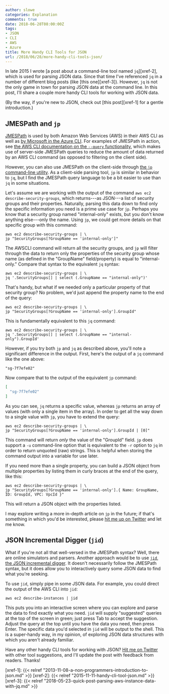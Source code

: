 ```yaml
---
author: slowe
categories: Explanation
comments: true
date: 2018-06-28T08:00:00Z
tags:
- JSON
- CLI
- AWS
- Azure
title: More Handy CLI Tools for JSON
url: /2018/06/28/more-handy-cli-tools-json/
---
```


In late 2015 I wrote [a post about a command-line tool named `jq`][xref-2], which is used for parsing JSON data. Since that time I've referenced `jq` in a number of different blog posts (like [this one][xref-3]). However, `jq` is not the only game in town for parsing JSON data at the command line. In this post, I'll share a couple more handy CLI tools for working with JSON data.<!--more-->

(By the way, if you're new to JSON, check out [this post][xref-1] for a gentle introduction.)

## JMESPath and `jp`

[JMESPath][link-2] is used by both Amazon Web Services (AWS) in their AWS CLI as well as [by Microsoft in the Azure CLI][link-1]. For examples of JMESPath in action, see [the AWS CLI documentation on the `--query` functionality][link-5], which makes use of server-side JMESPath queries to reduce the amount of data returned by an AWS CLI command (as opposed to filtering on the client side).

However, you can also use JMESPath on the client-side through [the `jp` command-line utility][link-4]. As a client-side parsing tool, `jp` is similar in behavior to `jq`, but I find the JMESPath query language to be a bit easier to use than `jq` in some situations.

Let's assume we are working with the output of the command `aws ec2 describe-security-groups`, which returns---as JSON---a list of security groups and their properties. Naturally, parsing this data down to find only the specific information you need is a prime use case for `jp`. Perhaps you know that a security group named "internal-only" exists, but you don't know anything else---only the name. Using `jp`, we could get more details on that specific group with this command:

```shell
aws ec2 describe-security-groups | \
jp "SecurityGroups[?GroupName == 'internal-only']"
```

The AWSCLI command will return all the security groups, and `jp` will filter through the data to return only the properties of the security group whose name (as defined in the "GroupName" field/property) is equal to "internal-only." Compare that syntax to the equivalent `jq` syntax:

```shell
aws ec2 describe-security-groups | \
jq '.SecurityGroups[] | select (.GroupName == "internal-only")'
```

That's handy, but what if we needed only a particular property of that security group? No problem, we'd just append the property name to the end of the query:

```shell
aws ec2 describe-security-groups | \
jp "SecurityGroups[?GroupName == 'internal-only'].GroupId"
```

This is fundamentally equivalent to this `jq` command:

```shell
aws ec2 describe-security-groups | \
jq '.SecurityGroups[] | select (.GroupName == "internal-only").GroupId'
```

However, if you try both `jp` and `jq` as described above, you'll note a significant difference in the output. First, here's the output of a `jq` command like the one above:

```text
"sg-7f7efe02"
```

Now compare that to the output of the equivalent `jp` command:

```json
[
  "sg-7f7efe02"
]
```

As you can see, `jq` returns a specific value, whereas `jp` returns an array of values (with only a single item in the array). In order to get all the way down to a single value with `jp`, you have to extend the query:

```shell
aws ec2 describe-security-groups | \
jp "SecurityGroups[?GroupName == 'internal-only'].GroupId | [0]"
```

This command will return _only_ the value of the "GroupId" field. `jp` does support a `-u` command-line option that is equivalent to the `-r` option to `jq` in order to return unquoted (raw) strings. This is helpful when storing the command output into a variable for use later.

If you need more than a single property, you can build a JSON object from multiple properties by listing them in curly braces at the end of the query, like this:

```shell
aws ec2 describe-security-groups | \
jp "SecurityGroups[?GroupName == 'internal-only'].{ Name: GroupName, ID: GroupId, VPC: VpcId }"
```

This will return a JSON object with the properties listed.

I may explore writing a more in-depth article on `jp` in the future; if that's something in which you'd be interested, please [hit me up on Twitter][link-3] and let me know.

## JSON Incremental Digger (`jid`)

What if you're not all that well-versed in the JMESPath syntax? Well, there are online simulators and parsers. Another approach would be to use [`jid`, the JSON incremental digger][link-6]. It doesn't necessarily follow the JMESPath syntax, but it does allow you to interactively query some JSON data to find what you're seeking.

To use `jid`, simply pipe in some JSON data. For example, you could direct the output of the AWS CLI into `jid`:

```shell
aws ec2 describe-instances | jid
```

This puts you into an interactive screen where you can explore and parse the data to find exactly what you need. `jid` will supply "suggested" queries at the top of the screen in green; just press Tab to accept the suggestion. Adjust the query at the top until you have the data you need, then press Enter. The specific data you'd selected in `jid` will be output to the shell. This is a super-handy way, in my opinion, of exploring JSON data structures with which you aren't already familiar.

Have any other handy CLI tools for working with JSON? [Hit me on Twitter][link-3] with other tool suggestions, and I'll update the post with feedback from readers. Thanks!

[link-1]: https://docs.microsoft.com/en-us/cli/azure/query-azure-cli
[link-2]: http://jmespath.org/
[link-3]: https://twitter.com/scott_lowe
[link-4]: https://github.com/jmespath/jp
[link-5]: https://docs.aws.amazon.com/cli/latest/userguide/controlling-output.html
[link-6]: https://github.com/simeji/jid
[xref-1]: {{< relref "2013-11-08-a-non-programmers-introduction-to-json.md" >}}
[xref-2]: {{< relref "2015-11-11-handy-cli-tool-json.md" >}}
[xref-3]: {{< relref "2018-05-23-quick-post-parsing-aws-instance-data-with-jq.md" >}}
